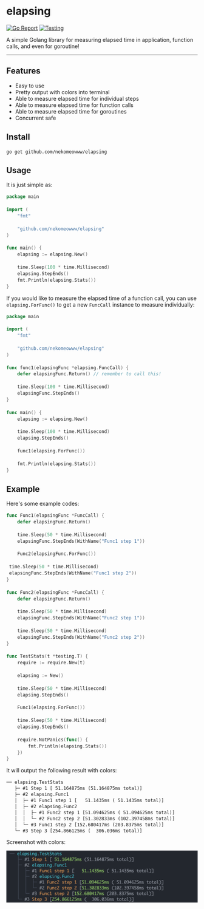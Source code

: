 # elapsing

[![Go Report](https://goreportcard.com/badge/github.com/nekomeowww/elapsing)](https://goreportcard.com/report/github.com/nekomeowww/elapsing)
[![Testing](https://github.com/nekomeowww/elapsing/actions/workflows/ci.yml/badge.svg)](https://github.com/nekomeowww/elapsing/actions/workflows/ci.yml)

A simple Golang library for measuring elapsed time in application, function calls, and even for goroutine!

---

## Features

- Easy to use
- Pretty output with colors into terminal
- Able to measure elapsed time for individual steps
- Able to measure elapsed time for function calls
- Able to measure elapsed time for goroutines
- Concurrent safe

## Install

```shell
go get github.com/nekomeowww/elapsing
```

## Usage

It is just simple as:

```go
package main

import (
    "fmt"

    "github.com/nekomeowww/elapsing"
)

func main() {
    elapsing := elapsing.New()

    time.Sleep(100 * time.Millisecond)
    elapsing.StepEnds()
    fmt.Println(elapsing.Stats())
}
```

If you would like to measure the elapsed time of a function call, you can use `elapsing.ForFunc()` to get a new `FuncCall` instance to measure individually:

```go
package main

import (
    "fmt"

    "github.com/nekomeowww/elapsing"
)

func func1(elapsingFunc *elapsing.FuncCall) {
    defer elapsingFunc.Return() // remember to call this!

    time.Sleep(100 * time.Millisecond)
    elapsingFunc.StepEnds()
}

func main() {
    elapsing := elapsing.New()

    time.Sleep(100 * time.Millisecond)
    elapsing.StepEnds()

    func1(elapsing.ForFunc())

    fmt.Println(elapsing.Stats())
}
```

## Example

Here's some example codes:

```go
func Func1(elapsingFunc *FuncCall) {
    defer elapsingFunc.Return()

    time.Sleep(50 * time.Millisecond)
    elapsingFunc.StepEnds(WithName("Func1 step 1"))

    Func2(elapsingFunc.ForFunc())

 time.Sleep(50 * time.Millisecond)
 elapsingFunc.StepEnds(WithName("Func1 step 2"))
}

func Func2(elapsingFunc *FuncCall) {
    defer elapsingFunc.Return()

    time.Sleep(50 * time.Millisecond)
    elapsingFunc.StepEnds(WithName("Func2 step 1"))

    time.Sleep(50 * time.Millisecond)
    elapsingFunc.StepEnds(WithName("Func2 step 2"))
}

func TestStats(t *testing.T) {
    require := require.New(t)

    elapsing := New()

    time.Sleep(50 * time.Millisecond)
    elapsing.StepEnds()

    Func1(elapsing.ForFunc())

    time.Sleep(50 * time.Millisecond)
    elapsing.StepEnds()

    require.NotPanics(func() {
        fmt.Println(elapsing.Stats())
    })
}
```

It will output the following result with colors:

```shell
── elapsing.TestStats
   ├─ #1 Step 1 [ 51.164875ms (51.164875ms total)]
   ├─ #2 elapsing.Func1
   │  ├─ #1 Func1 step 1 [   51.1435ms ( 51.1435ms total)]
   │  ├─ #2 elapsing.Func2
   │  │  ├─ #1 Func2 step 1 [51.094625ms ( 51.094625ms total)]
   │  │  └─ #2 Func2 step 2 [51.302833ms (102.397458ms total)]
   │  └─ #3 Func1 step 2 [152.680417ms (203.8375ms total)]
   └─ #3 Step 3 [254.866125ms (  306.036ms total)]
```

Screenshot with colors:

![](https://raw.githubusercontent.com/nekomeowww/elapsing/main/docs/screenshots-01.png)

